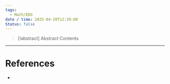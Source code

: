 ```yaml
---
tags:
  - Math/EDO
date / time: 2025-04-20T12:39:00
Status: false
---
```

> [!abstract] Abstract
> Contents

---

# References

- 